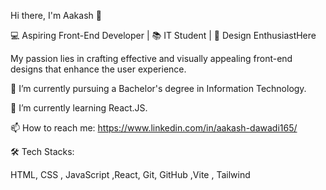 
Hi there, I'm Aakash 👋

💻 Aspiring Front-End Developer | 📚 IT Student | 🎨 Design EnthusiastHere 


 My passion lies in crafting effective and visually appealing front-end designs that enhance the user experience.

🌱 I’m  currently pursuing a Bachelor's degree in Information Technology.

👯 I’m currently learning React.JS.

📫 How to reach me: https://www.linkedin.com/in/aakash-dawadi165/


🛠  Tech Stacks:

 HTML,  CSS , JavaScript ,React, Git, GitHub ,Vite , Tailwind













